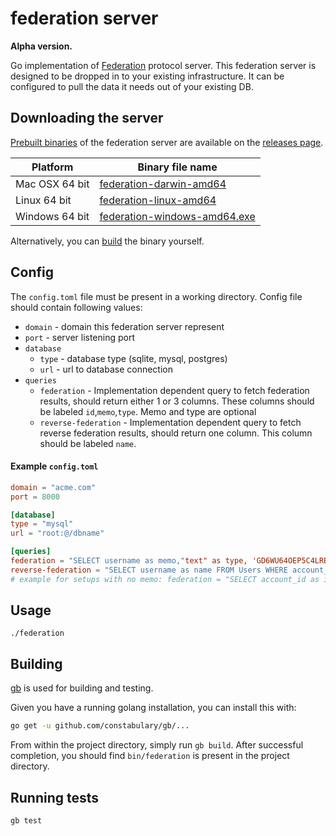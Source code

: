 # federation server

**Alpha version.**

Go implementation of [Federation](https://www.stellar.org/developers/learn/concepts/federation.html) protocol server. This federation server is designed to be dropped in to your existing infrastructure. It can be configured to pull the data it needs out of your existing DB.

## Downloading the server
[Prebuilt binaries](https://github.com/stellar/federation/releases) of the federation server are available on the [releases page](https://github.com/stellar/federation/releases).

| Platform       | Binary file name                                                                         |
|----------------|------------------------------------------------------------------------------------------|
| Mac OSX 64 bit | [federation-darwin-amd64](https://github.com/stellar/federation/releases)      |
| Linux 64 bit   | [federation-linux-amd64](https://github.com/stellar/federation/releases)       |
| Windows 64 bit | [federation-windows-amd64.exe](https://github.com/stellar/federation/releases) |

Alternatively, you can [build](#building) the binary yourself.

## Config

The `config.toml` file must be present in a working directory. Config file should contain following values:

* `domain` - domain this federation server represent
* `port` - server listening port
* `database`
  * `type` - database type (sqlite, mysql, postgres)
  * `url` - url to database connection
* `queries`
  * `federation` - Implementation dependent query to fetch federation results, should return either 1 or 3 columns. These columns should be labeled `id`,`memo`,`type`. Memo and type are optional
  * `reverse-federation` - Implementation dependent query to fetch reverse federation results, should return one column. This column should be labeled `name`.

#### Example `config.toml`
```toml
domain = "acme.com"
port = 8000

[database]
type = "mysql"
url = "root:@/dbname"

[queries]
federation = "SELECT username as memo,"text" as type, 'GD6WU64OEP5C4LRBH6NK3MHYIA2ADN6K6II6EXPNVUR3ERBXT4AN4ACD' as id FROM Users WHERE username = ?"
reverse-federation = "SELECT username as name FROM Users WHERE account_id = ?"
# example for setups with no memo: federation = "SELECT account_id as id FROM Users WHERE username = ?"
```

## Usage

```
./federation
```

## Building

[gb](http://getgb.io) is used for building and testing.

Given you have a running golang installation, you can install this with:

```bash
go get -u github.com/constabulary/gb/...
```

From within the project directory, simply run `gb build`.  After successful
completion, you should find `bin/federation` is present in the project directory.

## Running tests

```
gb test
```


